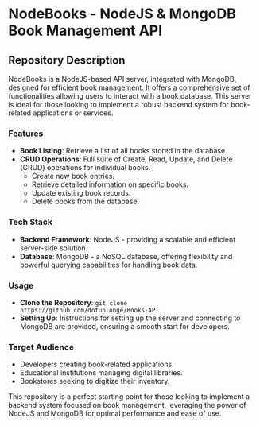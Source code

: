 # NodeBooks - NodeJS & MongoDB Book Management API

## Repository Description

NodeBooks is a NodeJS-based API server, integrated with MongoDB, designed for efficient book management. It offers a comprehensive set of functionalities allowing users to interact with a book database. This server is ideal for those looking to implement a robust backend system for book-related applications or services.

### Features

- **Book Listing**: Retrieve a list of all books stored in the database.
- **CRUD Operations**: Full suite of Create, Read, Update, and Delete (CRUD) operations for individual books.
  - Create new book entries.
  - Retrieve detailed information on specific books.
  - Update existing book records.
  - Delete books from the database.

### Tech Stack

- **Backend Framework**: NodeJS - providing a scalable and efficient server-side solution.
- **Database**: MongoDB - a NoSQL database, offering flexibility and powerful querying capabilities for handling book data.

### Usage

- **Clone the Repository**: `git clone https://github.com/dotunlonge/Books-API`
- **Setting Up**: Instructions for setting up the server and connecting to MongoDB are provided, ensuring a smooth start for developers.

### Target Audience

- Developers creating book-related applications.
- Educational institutions managing digital libraries.
- Bookstores seeking to digitize their inventory.

This repository is a perfect starting point for those looking to implement a backend system focused on book management, leveraging the power of NodeJS and MongoDB for optimal performance and ease of use.
